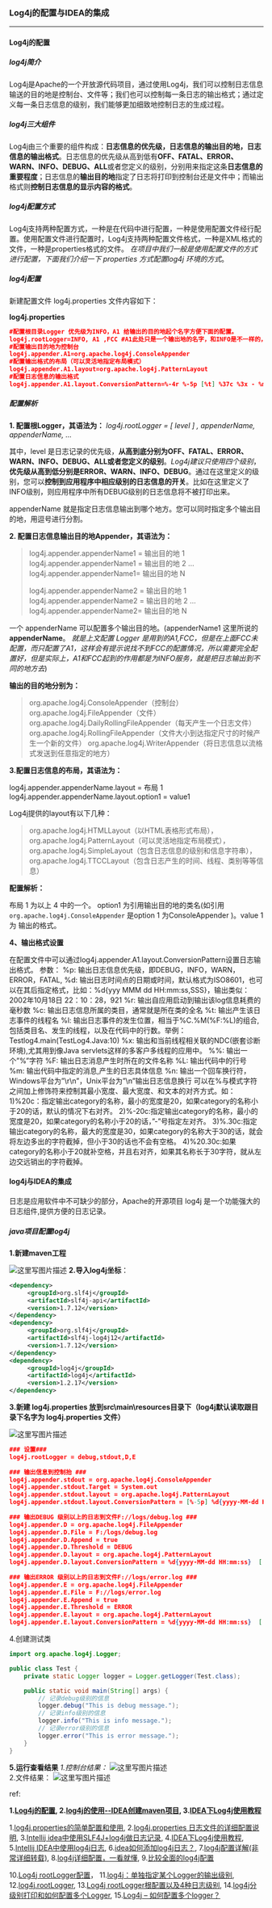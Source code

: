 ### Log4j的配置与IDEA的集成

***

#### Log4j的配置

##### log4j简介

Log4j是Apache的一个开放源代码项目，通过使用Log4j，我们可以控制日志信息输送的目的地是控制台、文件等；我们也可以控制每一条日志的输出格式；通过定义每一条日志信息的级别，我们能够更加细致地控制日志的生成过程。

##### log4j三大组件

Log4j由三个重要的组件构成：**日志信息的优先级，日志信息的输出目的地，日志信息的输出格式**。日志信息的优先级从高到低有**OFF、FATAL、ERROR、WARN、INFO、DEBUG、ALL**或者您定义的级别，分别用来指定这条**日志信息的重要程度**；日志信息的**输出目的地**指定了日志将打印到控制台还是文件中；而输出格式则**控制日志信息的显示内容的格式**。

##### log4j配置方式

Log4j支持两种配置方式，一种是在代码中进行配置，一种是使用配置文件经行配置。使用配置文件进行配置时，Log4j支持两种配置文件格式，一种是XML格式的文件，一种是properties格式的文件。 *在项目中我们一般是使用配置文件的方式进行配置，下面我们介绍一下 properties 方式配置log4j 环境的方式*。

##### log4j配置

新建配置文件 log4j.properties 文件内容如下：

**log4j.properties**

```json
#配置根目录Logger 优先级为INFO，A1 给输出的目的地起个名字方便下面的配置。
log4j.rootLogger=INFO, A1 ,FCC #A1此处只是一个输出地的名字，和INFO是不一样的，INFO是日志的输出级别，一般只有一个，而输出地点可以有多个，需要在下方一个一个配置，INFO是控制到应用程序中相应级别的日志信息的开关，此处配置了INFO，那么就无法不会打印debug的信息，如果设置了error，那么，WARN，INFO，DEBUG的信息默认就不会被打印，相当于一个级别的开关
#配置输出目的地为控制台
log4j.appender.A1=org.apache.log4j.ConsoleAppender 
#配置输出格式的布局（可以灵活地指定布局模式）
log4j.appender.A1.layout=org.apache.log4j.PatternLayout 
#配置日志信息的输出格式
log4j.appender.A1.layout.ConversionPattern=%-4r %-5p [%t] %37c %3x - %m%n 12345678
```

##### 配置解析

**1. 配置根Logger，其语法为：** 
*log4j.rootLogger = [ level ] , appenderName, appenderName, …*

其中，level 是日志记录的优先级，**从高到底分别为OFF、FATAL、ERROR、WARN、INFO、DEBUG、ALL或者您定义的级别**。*Log4j建议只使用四个级别*，**优先级从高到低分别是ERROR、WARN、INFO、DEBUG**。通过在这里定义的级别，您可以**控制到应用程序中相应级别的日志信息的开关**。比如在这里定义了INFO级别，则应用程序中所有DEBUG级别的日志信息将不被打印出来。

appenderName 就是指定日志信息输出到哪个地方。您可以同时指定多个输出目的地，用逗号进行分割。

**2. 配置日志信息输出目的地Appender，其语法为：**

> log4j.appender.appenderName1 = 输出目的地 1 
> log4j.appender.appenderName1 = 输出目的地 2 
> … 
> log4j.appender.appenderName1= 输出目的地 N
>
> log4j.appender.appenderName2 = 输出目的地 1 
> log4j.appender.appenderName2 = 输出目的地 2 
> … 
> log4j.appender.appenderName2= 输出目的地 N

一个 appenderName 可以配置多个输出目的地。(appenderName1 这里所说的 **appenderName**。 *就是上文配置 Logger 是用到的A1,FCC，但是在上面FCC未配置，而只配置了A1，这样会有提示说找不到FCC的配置情况，所以需要完全配置好，但是实际上，A1和FCC起到的作用都是为INFO服务，就是把日志输出到不同的地方去*)

**输出的目的地分别为：**

> org.apache.log4j.ConsoleAppender（控制台） 
> org.apache.log4j.FileAppender（文件） 
> org.apache.log4j.DailyRollingFileAppender（每天产生一个日志文件） 
> org.apache.log4j.RollingFileAppender（文件大小到达指定尺寸的时候产生一个新的文件） 
> org.apache.log4j.WriterAppender（将日志信息以流格式发送到任意指定的地方）

**3.配置日志信息的布局，其语法为：**

log4j.appender.appenderName.layout = 布局 1 
log4j.appender.appenderName.layout.option1 = value1

Log4j提供的layout有以下几种：

> org.apache.log4j.HTMLLayout（以HTML表格形式布局）， 
> org.apache.log4j.PatternLayout（可以灵活地指定布局模式）， 
> org.apache.log4j.SimpleLayout（包含日志信息的级别和信息字符串）， 
> org.apache.log4j.TTCCLayout（包含日志产生的时间、线程、类别等等信息）

**配置解析：**

布局 1 为以上 4 中的一个。 option1 为引用输出目的地的类名(如引用 `org.apache.log4j.ConsoleAppender` 是option 1 为ConsoleAppender )。value 1 为 输出的格式。

**4、输出格式设置**

在配置文件中可以通过log4j.appender.A1.layout.ConversionPattern设置日志输出格式。 
参数： 
%p: 输出日志信息优先级，即DEBUG，INFO，WARN，ERROR，FATAL, 
%d: 输出日志时间点的日期或时间，默认格式为ISO8601，也可以在其后指定格式，比如：%d{yyy MMM dd HH:mm:ss,SSS}，输出类似：2002年10月18日 22：10：28，921 
%r: 输出自应用启动到输出该log信息耗费的毫秒数 
%c: 输出日志信息所属的类目，通常就是所在类的全名 
%t: 输出产生该日志事件的线程名 
%l: 输出日志事件的发生位置，相当于%C.%M(%F:%L)的组合,包括类目名、发生的线程，以及在代码中的行数。举例：Testlog4.main(TestLog4.Java:10) 
%x: 输出和当前线程相关联的NDC(嵌套诊断环境),尤其用到像Java servlets这样的多客户多线程的应用中。 
%%: 输出一个”%”字符 
%F: 输出日志消息产生时所在的文件名称 
%L: 输出代码中的行号 
%m: 输出代码中指定的消息,产生的日志具体信息 
%n: 输出一个回车换行符，Windows平台为”\r\n”，Unix平台为”\n”输出日志信息换行 
可以在%与模式字符之间加上修饰符来控制其最小宽度、最大宽度、和文本的对齐方式。如： 
1)%20c：指定输出category的名称，最小的宽度是20，如果category的名称小于20的话，默认的情况下右对齐。 
2)%-20c:指定输出category的名称，最小的宽度是20，如果category的名称小于20的话，”-”号指定左对齐。 
3)%.30c:指定输出category的名称，最大的宽度是30，如果category的名称大于30的话，就会将左边多出的字符截掉，但小于30的话也不会有空格。 
4)%20.30c:如果category的名称小于20就补空格，并且右对齐，如果其名称长于30字符，就从左边交远销出的字符截掉。



#### log4j与IDEA的集成

日志是应用软件中不可缺少的部分，Apache的开源项目 log4j 是一个功能强大的日志组件,提供方便的日志记录。

##### java项目配置log4j

**1.新建maven工程** 

![这里写图片描述](https://raw.githubusercontent.com/prayjourney/_mypictures/master/blog/log1.png) 
**2.导入log4j坐标**：

```xml
<dependency>
     <groupId>org.slf4j</groupId>
     <artifactId>slf4j-api</artifactId>
     <version>1.7.12</version>
</dependency>
<dependency>
     <groupId>org.slf4j</groupId>
     <artifactId>slf4j-log4j12</artifactId>
     <version>1.7.12</version>
</dependency>
<dependency>
     <groupId>log4j</groupId>
     <artifactId>log4j</artifactId>
     <version>1.2.17</version>
</dependency>
```

**3.新建 log4j.properties 放到src\main\resources目录下（log4j默认读取跟目录下名字为 log4j.properties 文件）** 

![这里写图片描述](https://raw.githubusercontent.com/prayjourney/_mypictures/master/blog/log2.png) 

```json
### 设置###  
log4j.rootLogger = debug,stdout,D,E  
  
### 输出信息到控制抬 ###  
log4j.appender.stdout = org.apache.log4j.ConsoleAppender  
log4j.appender.stdout.Target = System.out  
log4j.appender.stdout.layout = org.apache.log4j.PatternLayout  
log4j.appender.stdout.layout.ConversionPattern = [%-5p] %d{yyyy-MM-dd HH:mm:ss,SSS} method:%l%n%m%n  
  
### 输出DEBUG 级别以上的日志到文件F://logs/debug.log ###  
log4j.appender.D = org.apache.log4j.FileAppender  
log4j.appender.D.File = F:/logs/debug.log  
log4j.appender.D.Append = true  
log4j.appender.D.Threshold = DEBUG  
log4j.appender.D.layout = org.apache.log4j.PatternLayout  
log4j.appender.D.layout.ConversionPattern = %d{yyyy-MM-dd HH:mm:ss}  [ %t:%r ] - [ %p ]  %m%n  
  
### 输出ERROR 级别以上的日志到文件F://logs/error.log ###  
log4j.appender.E = org.apache.log4j.FileAppender  
log4j.appender.E.File = F://logs/error.log  
log4j.appender.E.Append = true  
log4j.appender.E.Threshold = ERROR  
log4j.appender.E.layout = org.apache.log4j.PatternLayout  
log4j.appender.E.layout.ConversionPattern = %d{yyyy-MM-dd HH:mm:ss}  [ %t:%r ] - [ %p ]  %m%n  
```

4.创建测试类

```java
import org.apache.log4j.Logger;

public class Test {
    private static Logger logger = Logger.getLogger(Test.class);

    public static void main(String[] args) {
        // 记录debug级别的信息
        logger.debug("This is debug message.");
        // 记录info级别的信息
        logger.info("This is info message.");
        // 记录error级别的信息
        logger.error("This is error message.");
    }
}
```

**5.运行查看结果** 
*1.控制台结果：* 
![这里写图片描述](https://raw.githubusercontent.com/prayjourney/_mypictures/master/blog/log3.png)  
2.文件结果： 
![这里写图片描述](https://raw.githubusercontent.com/prayjourney/_mypictures/master/blog/log4.png) 

ref:

**1.[Log4j的配置](https://blog.csdn.net/mgl934973491/article/details/55096870),   2.[log4j的使用--IDEA创建maven项目](https://blog.csdn.net/mgl934973491/article/details/55096966),   3.[IDEA下Log4j使用教程](https://blog.csdn.net/u010814766/article/details/50295417)**

1.[log4j.properties的简单配置和使用](http://www.cnblogs.com/bignew/p/6602379.html),   2.[log4j.properties 日志文件的详细配置说明](http://www.cnblogs.com/applerosa/p/5946739.html),   3.[Intellij idea中使用SLF4J+log4j做日志记录](https://blog.csdn.net/huwei2003/article/details/76071451),   4.[IDEA下Log4j使用教程](https://blog.csdn.net/u010814766/article/details/50295417),   5.[Intellij IDEA中使用log4j日志](https://blog.csdn.net/huangpengbo2596/article/details/51850456),   6.[idea如何添加log4j日志？](https://jingyan.baidu.com/article/e4d08ffd90002a0fd3f60d59.html),   7.[log4j配置详解(非常详细转载)](https://blog.csdn.net/menghuanzhiming/article/details/77531977),   8.[log4j详细配置，一看就懂](https://blog.csdn.net/win7system/article/details/51602239),   9.[比较全面的log4j配置](https://blog.csdn.net/u010175879/article/details/53054014)

10.[Log4j rootLogger配置](http://www.cnblogs.com/wqsbk/p/6817890.html)，   11.[log4j：单独指定某个Logger的输出级别](https://blog.csdn.net/finelife/article/details/1613282),   12.[log4j.rootLogger](https://blog.csdn.net/zhanghaipeng1989/article/details/44453473),   13.[Log4j rootLogger根配置以及4种日志级别](http://www.cnblogs.com/mengxinrenyu/p/7636400.html),   14.[log4j分级别打印和如何配置多个Logger](http://www.cnblogs.com/baihaojie/p/5786722.html),   15.[Log4j – 如何配置多个logger？](https://blog.csdn.net/ziyouniao719672119/article/details/51626498)